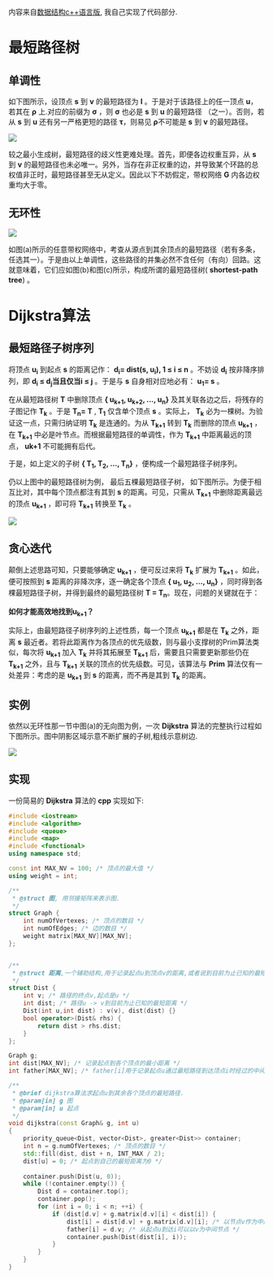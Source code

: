 内容来自[数据结构c++语言版](https://book.douban.com/subject/25859528/), 我自己实现了代码部分.

# 最短路径树

## 单调性
如下图所示，设顶点 **s** 到 **v** 的最短路径为 **l** 。于是对于该路径上的任一顶点 **u**，若其在 **ρ** 上.对应的前缀为 **σ** ，则 **σ** 也必是 **s** 到 **u** 的最短路径 （之一）。否则，若从 **s** 到 **u** 还有另一严格更短的路径 **τ**，则易见 **ρ**不可能是 **s** 到 **v** 的最短路径。

![](./pic/shortest_path_mono.jpg)



较之最小生成树，最短路径的歧义性更难处理。首先，即便各边权重互异，从 **s** 到 **v** 的最短路径也未必唯一。另外，当存在非正权重的边，并导致某个环路的总权值非正时，最短路径甚至无从定义。因此以下不妨假定，带权网络 **G** 内各边权重均大于零。



## 无环性

![](./pic/shortest_path_tree.jpg)

如图(a)所示的任意带权网络中，考查从源点到其余顶点的最短路径（若有多条，任选其一）。于是由以上单调性，这些路径的并集必然不含任何（有向）回路。这就意味着，它们应如图(b)和图(c)所示，构成所谓的最短路径树( **shortest-path tree**) 。

# Dijkstra算法

## 最短路径子树序列

将顶点 **u<sub>i</sub>** 到起点 **s** 的距离记作： **d<sub>i</sub>= dist(s, u<sub>i</sub>), 1 ≤ i ≤ n** 。不妨设  **d<sub>i</sub>**  按非降序排列，即 **d<sub>i</sub> ≤ d<sub>j</sub>当且仅当i ≤ j** 。于是与 **s** 自身相对应地必有： **u<sub>1</sub>= s** 。

在从最短路径树 **T** 中删除顶点 **{ u<sub>k+1</sub>, u<sub>k+2</sub>, ..., u<sub>n</sub>}** 及其关联各边之后，将残存的子图记作 **T<sub>k</sub>** 。于是 **T<sub>n</sub>= T** , **T<sub>1</sub>** 仅含单个顶点 **s** 。实际上， **T<sub>k</sub>** 必为一棵树。为验证这一点，只需归纳证明  **T<sub>k</sub>** 是连通的。为从 **T<sub>k+1</sub>** 转到 **T<sub>k</sub>** 而删除的顶点 **u<sub>k+1</sub>** ，在 **T<sub>k+1</sub>** 中必是叶节点。而根据最短路径的单调性，作为 **T<sub>k+1</sub>** 中距离最远的顶点， **u</sub>k+1</sub>** 不可能拥有后代。

于是，如上定义的子树 **{ T<sub>1</sub>, T<sub>2</sub>, ..., T<sub>n</sub>}** ，便构成一个最短路径子树序列。

仍以上图中的最短路径树为例， 最后五棵最短路径子树， 如下图所示。为便于相互比对，其中每个顶点都注有其到 **s** 的距离。可见，只需从 **T<sub>k+1</sub>** 中删除距离最远的顶点 **u<sub>k+1</sub>** ，即可将 **T<sub>k+1</sub>** 转换至 **T<sub>k</sub>** 。

![](./pic/shortest_path_tree.png)

## 贪心迭代

颠倒上述思路可知，只要能够确定 **u<sub>k+1</sub>** ，便可反过来将 **T<sub>k</sub>** 扩展为 **T<sub>k+1</sub>** 。如此，便可按照到 **s** 距离的非降次序，逐一确定各个顶点 **{ u<sub>1</sub>, u<sub>2</sub>, ..., u<sub>n</sub>}** ，同时得到各棵最短路径子树，并得到最终的最短路径树 **T = T<sub>n</sub>**。现在，问题的关键就在于：

 **如何才能高效地找到u<sub>k+1</sub>？**

实际上，由最短路径子树序列的上述性质，每一个顶点 **u<sub>k+1</sub>** 都是在 **T<sub>k</sub>** 之外，距离 **s** 最近者。若将此距离作为各顶点的优先级数，则与最小支撑树的Prim算法类似，每次将 **u<sub>k+1</sub>** 加入 **T<sub>k</sub>** 并将其拓展至 **T<sub>k+1</sub>** 后，需要且只需要更新那些仍在 **T<sub>k+1</sub>** 之外，且与 **T<sub>k+1</sub>** 关联的顶点的优先级数。可见，该算法与 **Prim** 算法仅有一处差异：考虑的是 **u<sub>k+1</sub>** 到 **s** 的距离，而不再是其到 **T<sub>k</sub>** 的距离。

## 实例

依然以无环性那一节中图(a)的无向图为例，一次 **Dijkstra** 算法的完整执行过程如下图所示。图中阴影区域示意不断扩展的子树,粗线示意树边.

![](./pic/dijkstra_example.png)

## 实现

一份简易的 **Dijkstra** 算法的 **cpp** 实现如下:

```cpp
#include <iostream>
#include <algorithm>
#include <queue>
#include <map>
#include <functional>
using namespace std;

const int MAX_NV = 100;	/* 顶点的最大值 */
using weight = int;

/**
 * @struct 图, 用邻接矩阵来表示图.
 */
struct Graph {
	int numOfVertexes; /* 顶点的数目 */
	int numOfEdges;	/* 边的数目 */
	weight matrix[MAX_NV][MAX_NV];
};


/**
 * @struct 距离,一个辅助结构,用于记录起点u到顶点v的距离,或者说到目前为止已知的最短距离
 */
struct Dist {
	int v; /* 路径的终点v,起点是u */
	int dist; /* 路径u -> v到目前为止已知的最短距离 */
	Dist(int u,int dist) : v(v), dist(dist) {}
	bool operator>(Dist& rhs) {
		return dist > rhs.dist;
	}
};

Graph g;
int dist[MAX_NV]; /* 记录起点到各个顶点的最小距离 */
int father[MAX_NV]; /* father[i]用于记录起点u通过最短路径到达顶点i时经过的中间顶点的编号 */

/**
 * @brief dijkstra算法求起点u到其余各个顶点的最短路径.
 * @param[in] g 图
 * @param[in] u 起点
 */
void dijkstra(const Graph& g, int u)
{
	priority_queue<Dist, vector<Dist>, greater<Dist>> container;
	int n = g.numOfVertexes; /* 顶点的数目 */
	std::fill(dist, dist + n, INT_MAX / 2);
	dist[u] = 0; /* 起点到自己的最短距离为0 */
	
	container.push(Dist(u, 0));
	while (!container.empty()) {
		Dist d = container.top(); 
		container.pop(); 
		for (int i = 0; i < n; ++i) {
			if (dist[d.v] + g.matrix[d.v][i] < dist[i]) {
				dist[i] = dist[d.v] + g.matrix[d.v][i];	/* 以节点v作为中间节点,从u到i距离更短 */
				father[i] = d.v; /* 从起点u到达i可以以v为中间节点 */
				container.push(Dist(dist[i], i));
			}
		}
	}
}


```





